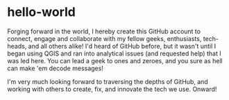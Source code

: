 # hello-world
  Forging forward in the world, I hereby create this GitHub account to connect, engage and collaborate with my fellow geeks, enthusiasts, tech-heads, and all others alike!
  I'd heard of GitHub before, but it wasn't until I began using QGIS and ran into analytical issues (and requested help) that I was led here. You can lead a geek to ones and zeroes, and you sure as hell can make 'em decode messages! 

  I'm very much looking forward to traversing the depths of GitHub, and working with others to create, fix, and innovate the tech we use. Onward!
